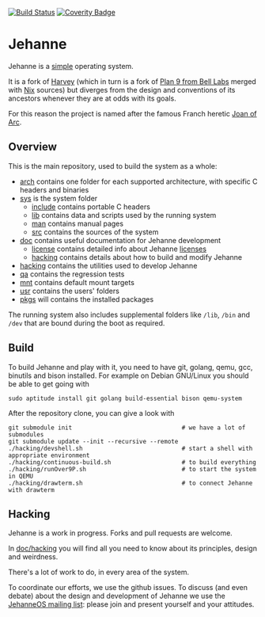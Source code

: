 [![Build Status](https://api.travis-ci.org/JehanneOS/jehanne.svg?branch=master)](https://travis-ci.org/JehanneOS/jehanne)
[![Coverity Badge](https://scan.coverity.com/projects/7364/badge.svg)](https://scan.coverity.com/projects/jehanne)

# Jehanne

Jehanne is a [simple][simplicity] operating system. 

It is a fork of [Harvey][harvey] (which in turn is a fork of 
[Plan 9 from Bell Labs][plan9] merged with [Nix][nix] sources) but
diverges from the design and conventions of its ancestors whenever
they are at odds with its goals.

For this reason the project is named after the famous Franch heretic [Joan of Arc][arc].  

## Overview

This is the main repository, used to build the system as a whole:

- [arch](./arch/) contains one folder for each
  supported architecture, with specific C headers and binaries
- [sys](./sys) is the system folder
    * [include](./sys/include) contains portable C headers
    * [lib](./sys/lib) contains data and scripts used by the 
      running system
    * [man](./sys/man) contains manual pages
    * [src](./sys/src) contains the sources of the system
- [doc](./doc/) contains useful documentation for Jehanne
  development
    * [license](./doc/license/) contains detailed info 
      about Jehanne [licenses][lic]
    * [hacking](./doc/hacking/) contains details about how
      to build and modify Jehanne
- [hacking](./hacking) contains the utilities used to
  develop Jehanne
- [qa](./qa) contains the regression tests
- [mnt](./mnt) contains default mount targets
- [usr](./usr) contains the users' folders
- [pkgs](./pkgs) will contains the installed packages

The running system also includes supplemental folders like `/lib`,
`/bin` and `/dev` that are bound during the boot as required.

## Build

To build Jehanne and play with it, you need to have git, golang, qemu, 
gcc, binutils and bison installed. 
For example on Debian GNU/Linux you should be able to get going with

	sudo aptitude install git golang build-essential bison qemu-system

After the repository clone, you can give a look with

	git submodule init                               # we have a lot of submodules
	git submodule update --init --recursive --remote
	./hacking/devshell.sh                            # start a shell with appropriate environment
	./hacking/continuous-build.sh                    # to build everything
	./hacking/runOver9P.sh                           # to start the system in QEMU
	./hacking/drawterm.sh                            # to connect Jehanne with drawterm

## Hacking

Jehanne is a work in progress. 
Forks and pull requests are welcome.

In [doc/hacking](./doc/hacking/) you will find all you 
need to know about its principles, design and weirdness.

There's a lot of work to do, in every area of the system.

To coordinate our efforts, we use the github issues.
To discuss (and even debate) about the design and development of Jehanne
we use the [JehanneOS mailing list][mailinglist]: please join and present
yourself and your attitudes.

[simplicity]: http://plato.stanford.edu/entries/simplicity/ "What is simplicity?"
[harvey]: http://harvey-os.org "Harvey OS"
[plan9]: https://github.com/brho/plan9 "UC Berkeley release of Plan 9 under the GPLv2"
[nix]: https://github.com/rminnich/nix-os
[arc]: https://en.wikipedia.org/wiki/Joan_of_Arc "Jeanne d'Arc"
[lic]: ./LICENSE.md "A summary of Jehanne licensing"
[mailinglist]: https://groups.google.com/forum/#!forum/jehanneos
